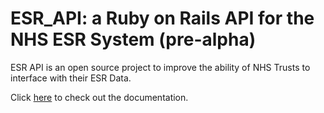 # ESR_API: a Ruby on Rails API for the NHS ESR System (pre-alpha)

ESR API is an open source project to improve the ability of NHS Trusts to interface with their ESR Data.

Click [here](https://sardjv.github.io/esr_api_docs/) to check out the documentation.

